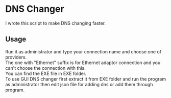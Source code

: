 # DNS Changer 

I wrote this script to make DNS changing faster.

## Usage

Run it as administrator and type your connection name and choose one of providers.\
The one with "Ethernet" suffix is for Ethernet adaptor connection and you can't choose the connection with this.\
You can find the EXE file in EXE folder.\
To use GUI DNS changer first extract it from EXE folder and run the program as administrator then edit json file for adding dns or add them through program.